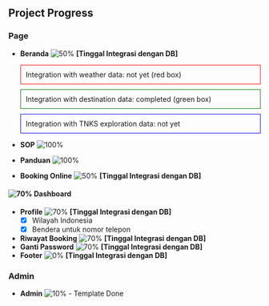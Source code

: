 ## Project Progress

### Page
- **Beranda** ![50%](https://progress-bar.dev/50) **[Tinggal Integrasi dengan DB]**
   <div style="border: 1px solid red; padding: 10px; margin: 10px 0;">
    Integration with weather data: not yet (red box)
  </div>
  <div style="border: 1px solid green; padding: 10px; margin: 10px 0;">
    Integration with destination data: completed (green box)
  </div>
  <div style="border: 1px solid blue; padding: 10px; margin: 10px 0;">
    Integration with TNKS exploration data: not yet
  </div>
    
- **SOP** ![100%](https://progress-bar.dev/100)
- **Panduan** ![100%](https://progress-bar.dev/100)
- **Booking Online** ![50%](https://progress-bar.dev/50) **[Tinggal Integrasi dengan DB]**

#### ![70%](https://progress-bar.dev/70) Dashboard 
- **Profile** ![70%](https://progress-bar.dev/70) **[Tinggal Integrasi dengan DB]**
  - [x] Wilayah Indonesia
  - [x] Bendera untuk nomor telepon
- **Riwayat Booking** ![70%](https://progress-bar.dev/70) **[Tinggal Integrasi dengan DB]**
- **Ganti Password** ![70%](https://progress-bar.dev/70) **[Tinggal Integrasi dengan DB]**
- **Footer** ![0%](https://progress-bar.dev/0) **[Tinggal Integrasi dengan DB]**

### Admin
- **Admin** ![10%](https://progress-bar.dev/10) - Template Done
